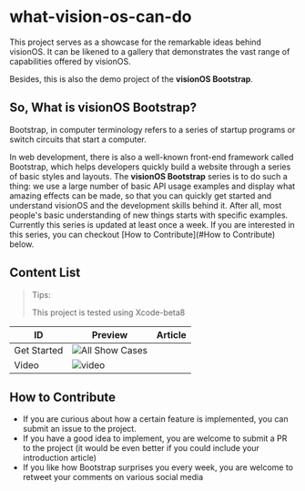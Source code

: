 # what-vision-os-can-do

This project serves as a showcase for the remarkable ideas behind visionOS. It can be likened to a gallery that demonstrates the vast range of capabilities offered by visionOS.

Besides, this is also the demo project of the **visionOS Bootstrap**.

## So, What is visionOS Bootstrap?

Bootstrap, in computer terminology refers to a series of startup programs or switch circuits that start a computer. 

In web development, there is also a well-known front-end framework called Bootstrap, which helps developers quickly build a website through a series of basic styles and layouts.
The **visionOS Bootstrap** series is to do such a thing: we use a large number of basic API usage examples and display what amazing effects can be made, so that you can quickly get started and understand visionOS and the development skills behind it.
After all, most people's basic understanding of new things starts with specific examples.
Currently this series is updated at least once a week. If you are interested in this series, you can checkout [How to Contribute](#How to Contribute) below.

## Content List

> Tips:
>
> This project is tested using Xcode-beta8

| ID          | Preview                                                      | Article |
| ----------- | ------------------------------------------------------------ | ------- |
| Get Started |  ![All Show Cases](https://github.com/XRealityZone/what-vision-os-can-do/assets/8003181/7beeb57e-1b41-478e-a0ab-8fb71ada7923)|         |
| Video       |  ![video](https://github.com/XRealityZone/what-vision-os-can-do/assets/8003181/0c1fbed5-7b58-49f3-88fa-b891cc814dfd)|         |



## How to Contribute

- If you are curious about how a certain feature is implemented, you can submit an issue to the project. 
- If you have a good idea to implement, you are welcome to submit a PR to the project (it would be even better if you could include your introduction article)
- If you like how Bootstrap surprises you every week, you are welcome to retweet your comments on various social media
